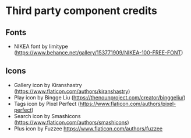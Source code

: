#  Third party component credits

## Fonts

* NIKEA font by limitype (https://www.behance.net/gallery/153771909/NIKEA-100-FREE-FONT)
  
## Icons

* Gallery icon by Kiranshastry (https://www.flaticon.com/authors/kiranshastry)
* Play icon by Bingge Liu (https://thenounproject.com/creator/binggeliu/)
* Tags icon by Pixel Perfect (https://www.flaticon.com/authors/pixel-perfect)
* Search icon by Smashicons (https://www.flaticon.com/authors/smashicons)
* Plus icon by Fuzzee https://www.flaticon.com/authors/fuzzee
